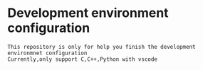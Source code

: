 # Development environment configuration
    This repository is only for help you finish the development environmnet configuration
    Currently,only support C,C++,Python with vscode